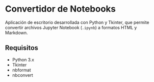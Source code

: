 # Convertidor de Notebooks

Aplicación de escritorio desarrollada con Python y Tkinter, que permite convertir archivos Jupyter Notebook (`.ipynb`) a formatos HTML y Markdown.

## Requisitos

- Python 3.x
- Tkinter
- nbformat
- nbconvert

